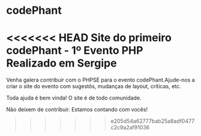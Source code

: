 codePhant
=========

<<<<<<< HEAD
Site do primeiro codePhant - 1º Evento PHP Realizado em Sergipe
=======
Venha galera contribuir com o PHPSE para o evento codePhant.Ajude-nos a criar o site do evento com sugestõs, mudanças de layout, críticas, etc. 

Toda ajuda é bem vinda! O site é de todo comunidade.

Não deixem de contribuir. Estamos contando com vocês!
>>>>>>> e205d54a62777bab25a8adf0477c2c9a2af91036
